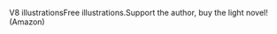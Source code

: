 V8 illustrationsFree illustrations.Support the author, buy the light novel! (Amazon)<br/><br/>
  <br/><br/>
